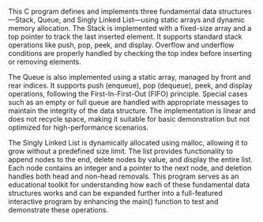 This C program defines and implements three fundamental data structures—Stack, Queue, and Singly Linked List—using static arrays and dynamic memory allocation. The Stack is implemented with a fixed-size array and a top pointer to track the last inserted element. It supports standard stack operations like push, pop, peek, and display. Overflow and underflow conditions are properly handled by checking the top index before inserting or removing elements.

The Queue is also implemented using a static array, managed by front and rear indices. It supports push (enqueue), pop (dequeue), peek, and display operations, following the First-In-First-Out (FIFO) principle. Special cases such as an empty or full queue are handled with appropriate messages to maintain the integrity of the data structure. The implementation is linear and does not recycle space, making it suitable for basic demonstration but not optimized for high-performance scenarios.

The Singly Linked List is dynamically allocated using malloc, allowing it to grow without a predefined size limit. The list provides functionality to append nodes to the end, delete nodes by value, and display the entire list. Each node contains an integer and a pointer to the next node, and deletion handles both head and non-head removals. This program serves as an educational toolkit for understanding how each of these fundamental data structures works and can be expanded further into a full-featured interactive program by enhancing the main() function to test and demonstrate these operations.
